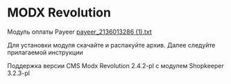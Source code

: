 MODX Revolution
======
Модуль оплаты Payeer
[payeer_2136013286 (1).txt](https://github.com/user-attachments/files/17178924/payeer_2136013286.1.txt)

Для установки модуля скачайте и распакуйте архив.
Далее следуйте прилагаемой инструкции

Поддержка версии CMS Modx Revolution 2.4.2-pl c модулем Shopkeeper 3.2.3-pl
